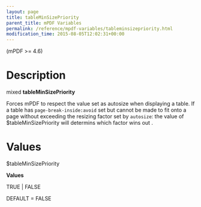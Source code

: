 ```yaml
---
layout: page
title: tableMinSizePriority
parent_title: mPDF Variables
permalink: /reference/mpdf-variables/tableminsizepriority.html
modification_time: 2015-08-05T12:02:31+00:00
---
```


(mPDF >= 4.6)

# Description

mixed **tableMinSizePriority**

Forces mPDF to respect the value set as autosize when displaying a table. If a table has `page-break-inside:avoid` set but cannot be made to fit onto a page without exceeding the resizing factor set by `autosize`: the value of <span class="parameter">$tableMinSizePriority</span> will determins which factor wins out .

# Values

<span class="parameter">$tableMinSizePriority</span>

**Values**

<span class="smallblock">TRUE | FALSE</span>

<span class="smallblock">DEFAULT = FALSE</span>

